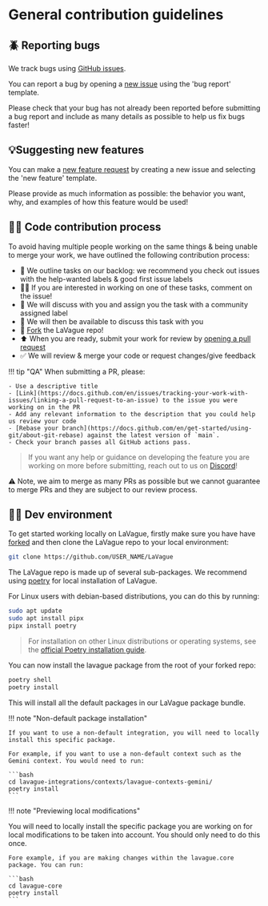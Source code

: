 # General contribution guidelines

## 🪲 Reporting bugs

We track bugs using [GitHub issues](https://github.com/lavague-ai/LaVague/issues/).

You can report a bug by opening a [new issue](https://github.com/lavague-ai/LaVague/issues/new/choose) using the 'bug report' template.

Please check that your bug has not already been reported before submitting a bug report and include as many details as possible to help us fix bugs faster!

## 💡Suggesting new features

You can make a [new feature request](https://github.com/lavague-ai/LaVague/issues/new/choose) by creating a new issue and selecting the 'new feature' template.

Please provide as much information as possible: the behavior you want, why, and examples of how this feature would be used!

## 👩‍💻 Code contribution process

To avoid having multiple people working on the same things & being unable to merge your work, we have outlined the following contribution process:

- 📢 We outline tasks on our backlog: we recommend you check out issues with the help-wanted labels & good first issue labels
- 🙋‍♀️ If you are interested in working on one of these tasks, comment on the issue!
- 🤝 We will discuss with you and assign you the task with a community assigned label
- 💬 We will then be available to discuss this task with you
- 🍴 [Fork](https://docs.github.com/en/pull-requests/collaborating-with-pull-requests/working-with-forks/fork-a-repo) the LaVague repo!
- ⬆️ When you are ready, submit your work for review by [opening a pull request](https://docs.github.com/en/pull-requests/collaborating-with-pull-requests/proposing-changes-to-your-work-with-pull-requests/creating-a-pull-request-from-a-fork)
- ✅ We will review & merge your code or request changes/give feedback

!!! tip "QA"
    When submitting a PR, please:

    - Use a descriptive title
    - [Link](https://docs.github.com/en/issues/tracking-your-work-with-issues/linking-a-pull-request-to-an-issue) to the issue you were working on in the PR
    - Add any relevant information to the description that you could help us review your code
    - [Rebase your branch](https://docs.github.com/en/get-started/using-git/about-git-rebase) against the latest version of `main`.
    - Check your branch passes all GitHub actions pass.

> If you want any help or guidance on developing the feature you are working on more before submitting, reach out to us on [Discord](https://discord.gg/SDxn9KpqX9)!

⚠️ Note, we aim to merge as many PRs as possible but we cannot guarantee to merge PRs and they are subject to our review process.

## 👨‍💻 Dev environment

To get started working locally on LaVague, firstly make sure you have have [forked](https://docs.github.com/en/pull-requests/collaborating-with-pull-requests/working-with-forks/fork-a-repo) and then clone the LaVague repo to your local environment:

```bash
git clone https://github.com/USER_NAME/LaVague
```

The LaVague repo is made up of several sub-packages. We recommend using [poetry](https://python-poetry.org/) for local installation of LaVague.

For Linux users with debian-based distributions, you can do this by running:

```bash
sudo apt update
sudo apt install pipx
pipx install poetry
```

> For installation on other Linux distributions or operating systems, see the [official Poetry installation guide](https://python-poetry.org/docs/#installing-with-pipx).

You can now install the lavague package from the root of your forked repo:

```bash
poetry shell
poetry install
```

This will install all the default packages in our LaVague package bundle. 

!!! note "Non-default package installation"

    If you want to use a non-default integration, you will need to locally install this specific package.

    For example, if you want to use a non-default context such as the Gemini context. You would need to run:

    ```bash
    cd lavague-integrations/contexts/lavague-contexts-gemini/
    poetry install
    ```

!!! note "Previewing local modifications"

   You will need to locally install the specific package you are working on for local modifications to be taken into account. You should only need to do this once.

    Fore example, if you are making changes within the lavague.core package. You can run:

    ```bash
    cd lavague-core
    poetry install
    ```




